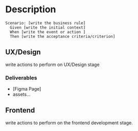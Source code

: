 # Description

```gherkin
Scenario: [write the business rule]
  Given [write the initial context]
  When [write the event or action ]
  Then [write the acceptance criteria/criterion]
```

## UX/Design

write actions to perform on UX/Design stage

### Deliverables

- [Figma Page]
- assets...

## Frontend

write actions to perform on the frontend development stage.
